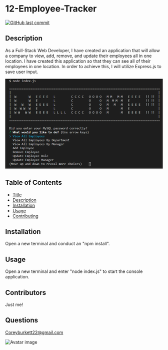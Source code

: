 # 12-Employee-Tracker

[![GitHub last commit](https://img.shields.io/github/last-commit/cburkett22/12-Employee-Tracker)]()

## Description
As a Full-Stack Web Developer, I have created an application that will allow a company to view, add, remove, and update their employees all in one location. I have created this application so that they can see all of their employees in one location. In order to achieve this, I will utilize Express.js to save user input.

[![Application screenshot](./assets/images/emptracker.png)]()

## Table of Contents

* [Title](#Title)
* [Description](#Description)
* [Installation](#Installation)
* [Usage](#Usage)
* [Contributing](#Contributing)

## Installation
Open a new terminal and conduct an "npm install".

## Usage
Open a new terminal and enter "node index.js" to start the console application.

## Contributors
Just me!

## Questions
Coreyburkett22@gmail.com

![Avatar image](https://avatars3.githubusercontent.com/u/63064602?v=4/to/img.png)